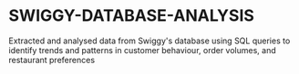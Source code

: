 # SWIGGY-DATABASE-ANALYSIS
Extracted and analysed data from Swiggy's database using SQL queries to identify trends and patterns in customer behaviour, order volumes, and restaurant preferences
